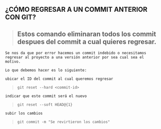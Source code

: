 ## ¿CÓMO REGRESAR A UN COMMIT ANTERIOR CON GIT?
> ## Estos comando eliminaran todos los commit despues del commit a cual quieres regresar.
>
>


    Se nos da que por error hacemos un commit indebido o necesitamos regresar al proyecto a una versión anterior por sea cual sea el motivo.

    Lo que debemos hacer es lo siguiente:
>

    ubicar el ID del commit al cual queremos regresar
> `git reset --hard <commit-id>`

    indicar que este commit será el nuevo
> `git reset --soft HEAD@{1} `

    subir los cambios
> `git commit -m "Se revirtieron los cambios" `
